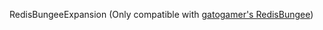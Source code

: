 RedisBungeeExpansion (Only compatible with [gatogamer's RedisBungee](https://github.com/NekoCraftNW/RedisBungee))
